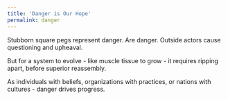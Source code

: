 ```yaml
---
title: 'Danger is Our Hope'
permalink: danger
---
```


Stubborn square pegs represent danger. Are danger. Outside actors cause questioning and upheaval.

But for a system to evolve - like muscle tissue to grow - it requires ripping apart, before superior reassembly.

As individuals with beliefs, organizations with practices, or nations with cultures - danger drives progress.
